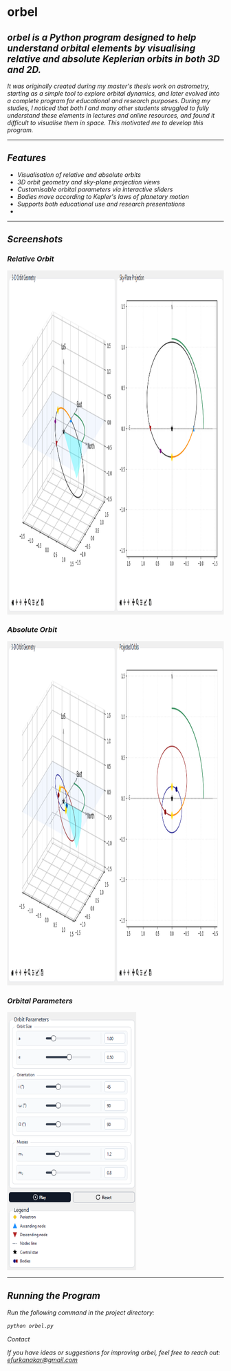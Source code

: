 # orbel

<i>**orbel** is a Python program designed to help understand orbital elements by visualising relative and absolute Keplerian orbits in both 3D and 2D.  <i>
---
It was originally created during my master's thesis work on astrometry, starting as a simple tool to explore orbital dynamics, and later evolved into a complete program for educational and research purposes. During my studies, I noticed that both I and many other students struggled to fully understand these elements in lectures and online resources, and found it difficult to visualise them in space. This motivated me to develop this program.

---

##  Features
- Visualisation of relative and absolute orbits
- 3D orbit geometry and sky-plane projection views
- Customisable orbital parameters via interactive sliders
- Bodies move according to Kepler's laws of planetary motion 
- Supports both educational use and research presentations
- 
---


##  Screenshots

### Relative Orbit
<img src="images/orbel2.png" width="600" height="800">

### Absolute Orbit
<img src="images/orbel3.png" width="600" height="800">

### Orbital Parameters
<img src="images/orbel1.png" width="300" height="600">


---

##  Running the Program
Run the following command in the project directory:
```bash
python orbel.py
```


Contact

If you have ideas or suggestions for improving orbel, feel free to reach out:
efurkanakar@gmail.com

